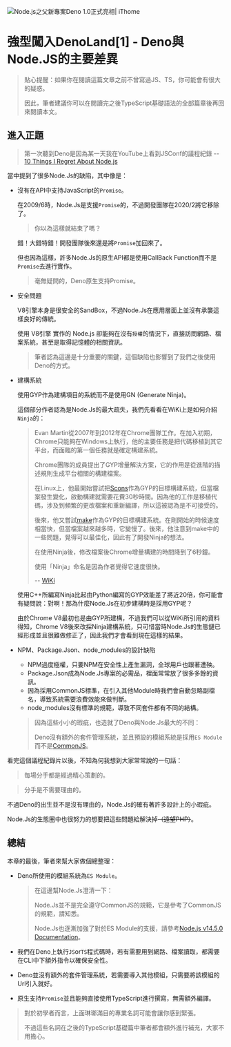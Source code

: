 ![Node.js之父新專案Deno 1.0正式亮相| iThome](https://s4.itho.me/sites/default/files/styles/picture_size_large/public/field/image/v1_wide.jpg?itok=aqrO_0jM)

# 強型闖入DenoLand[1] - Deno與Node.JS的主要差異

> 貼心提醒：如果你在閱讀這篇文章之前不曾寫過JS、TS，你可能會有很大的疑惑。
>
> 因此，筆者建議你可以在閱讀完之後TypeScript基礎語法的全部篇章後再回來閱讀本文。

## 進入正題

> 第一次聽到Deno是因為某一天我在YouTube上看到JSConf的議程紀錄 -- [10 Things I Regret About Node.js](https://www.youtube.com/watch?v=M3BM9TB-8yA&vl=en)

當中提到了很多Node.Js的缺陷，其中像是：

- 沒有在API中支持JavaScript的`Promise`。

  在2009/6時，Node.Js是支援`Promise`的，不過開發團隊在2020/2將它移除了。

  > 你以為這樣就結束了嗎？

  錯！大錯特錯！開發團隊後來還是將`Promise`加回來了。

  但也因為這樣，許多Node.Js的原生API都是使用CallBack Function而不是`Promise`去進行實作。

  > 毫無疑問的，Deno原生支持Promise。

- 安全問題

  V8引擎本身是很安全的SandBox，不過Node.Js在應用層面上並沒有承襲這樣良好的傳統。

  使用 V8引擎 實作的 Node.js 卻能夠在沒有`授權`的情況下，直接訪問網路、檔案系統，甚至是取得記憶體的相關資訊。

  > 筆者認為這邊是十分重要的關鍵，這個缺陷也影響到了我們之後使用Deno的方式。

- 建構系統

  使用GYP作為建構項目的系統而不是使用GN (Generate Ninja)。

  這個部分作者認為是Node.Js的最大疏失，我們先看看在WiKi上是如何介紹`Ninja`的：

  > Evan Martin從2007年到2012年在Chrome團隊工作。在加入初期，Chrome只能夠在Windows上執行，他的主要任務是把代碼移植到其它平台，而面臨的第一個任務就是確定構建系統。
  >
  > Chrome團隊的成員提出了GYP增量解決方案，它的作用是從進階的描述規則生成平台相關的構建檔案。
  >
  > 在Linux上，他最開始嘗試把[Scons](https://zh.wikipedia.org/wiki/SCons)作為GYP的目標構建系統，但當檔案發生變化，啟動構建就需要花費30秒時間。因為他的工作是移植代碼，涉及到頻繁的更改檔案和重新編譯，所以這被認為是不可接受的。
  >
  > 後來，他又嘗試[make](https://zh.wikipedia.org/wiki/Make)作為GYP的目標構建系統。在剛開始的時候速度相當快，但當檔案越來越多時，它變慢了。後來，他注意到make中的一些問題，覺得可以最佳化，因此有了開發Ninja的想法。
  >
  > 在使用Ninja後，修改檔案後Chrome增量構建的時間降到了6秒鐘。
  >
  > 使用「Ninja」命名是因為作者覺得它速度很快。
  >
  > -- [WiKi](https://zh.wikipedia.org/wiki/Ninja_(构建系统))

  使用C++所編寫Ninja比起由Python編寫的GYP效能差了將近20倍，你可能會有疑問說：對啊！那為什麼Node.Js在初步建構時是採用GYP呢？

  由於Chrome V8最初也是由GYP所建構，不過我們可以從WiKi所引用的資料得知，Chrome V8後來改採Ninja建構系統，只可惜當時Node.Js的生態鏈已經形成並且很難做修正了，因此我們才會看到現在這樣的結果。

- NPM、Package.Json、node_modules的設計缺陷

  - NPM過度極權，只要NPM在安全性上產生漏洞，全球用戶也跟著遭殃。
  - Package.Json成為Node.Js專案的必需品，裡面常常放了很多多餘的資訊。
  - 因為採用CommonJS標準，在引入其他Module時我們會自動忽略副檔名，導致系統需要浪費效能來做判斷。
  - node_modules沒有標準的規範，導致不同套件都有不同的結構。

  > 因為這些小小的瑕疵，也造就了Deno與Node.Js最大的不同：
  >
  > Deno沒有額外的套件管理系統，並且預設的模組系統是採用`ES Module`而不是[CommonJS](https://zh.wikipedia.org/wiki/CommonJS)。

看完這個議程紀錄片以後，不知為何我想到大家常常說的一句話：

> 每場分手都是經過精心策劃的。

> 分手是不需要理由的。

不過Deno的出生並不是沒有理由的，Node.Js的確有著許多設計上的小瑕疵。

Node.Js的生態圈中也很努力的想要把這些問題給解決掉~~（遠望PHP）~~。

## 總結

本章的最後，筆者來幫大家做個總整理：

- Deno所使用的模組系統為`ES Module`。

  > 在這邊幫Node.Js澄清一下：
  >
  > Node.Js並不是完全遵守CommonJS的規範，它是參考了CommonJS的規範，請知悉。
  >
  > Node.Js也逐漸加強了對於ES Module的支援，請參考[Node.js v14.5.0 Documentation](https://nodejs.org/api/esm.html#esm_dual_commonjs_es_module_packages)。

- 我們在Deno上執行`JS`or`TS`程式碼時，若有需要用到網路、檔案讀取，都需要在CLI中下額外指令以確保安全性。

- Deno並沒有額外的套件管理系統，若需要導入其他模組，只需要將該模組的Url引入就好。

- 原生支持`Promise`並且能夠直接使用TypeScript進行撰寫，無需額外編譯。

> 對於初學者而言，上面琳瑯滿目的專業名詞可能會讓你感到緊張。
>
> 不過這些名詞在之後的TypeScript基礎篇中筆者都會額外進行補充，大家不用擔心。

